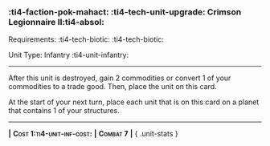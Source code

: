 ### :ti4-faction-pok-mahact: :ti4-tech-unit-upgrade: **Crimson Legionnaire II**:ti4-absol:

Requirements: :ti4-tech-biotic: :ti4-tech-biotic:

Unit Type: Infantry :ti4-unit-infantry:

---

After this unit is destroyed, gain 2 commodities or convert 1 of your commodities to a trade good.
Then, place the unit on this card.

At the start of your next turn, place each unit that is on this card on a planet that contains 1 of your structures.

---

__|__ <span style="font-variant:small-caps;white-space: nowrap;">**Cost 1:ti4-unit-inf-cost:**</span> __|__ <span style="font-variant:small-caps;white-space: nowrap;">**Combat 7**</span> __|__
{ .unit-stats }
